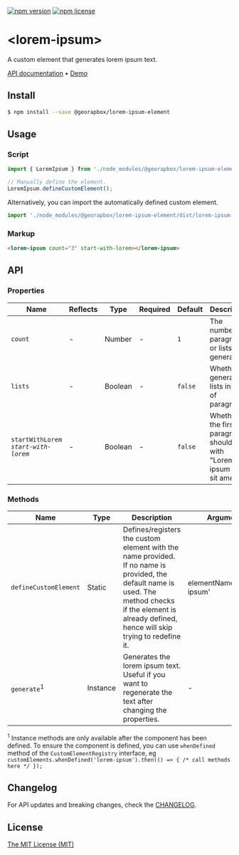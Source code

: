 [![npm version](https://img.shields.io/npm/v/@georapbox/lorem-ipsum-element.svg)](https://www.npmjs.com/package/@georapbox/lorem-ipsum-element)
[![npm license](https://img.shields.io/npm/l/@georapbox/lorem-ipsum-element.svg)](https://www.npmjs.com/package/@georapbox/lorem-ipsum-element)

[demo]: https://georapbox.github.io/lorem-ipsum-element/
[license]: https://georapbox.mit-license.org/@2024
[changelog]: https://github.com/georapbox/lorem-ipsum-element/blob/main/CHANGELOG.md

# &lt;lorem-ipsum&gt;

A custom element that generates lorem ipsum text.

[API documentation](#api) &bull; [Demo][demo]

## Install

```sh
$ npm install --save @georapbox/lorem-ipsum-element
```

## Usage

### Script

```js
import { LoremIpsum } from './node_modules/@georapbox/lorem-ipsum-element/dist/lorem-ipsum.js';

// Manually define the element.
LoremIpsum.defineCustomElement();
```

Alternatively, you can import the automatically defined custom element.

```js
import './node_modules/@georapbox/lorem-ipsum-element/dist/lorem-ipsum-defined.js';
```

### Markup

```html
<lorem-ipsum count="3" start-with-lorem></lorem-ipsum>
```

## API

### Properties
| Name | Reflects | Type | Required | Default | Description |
| ---- | -------- | ---- | -------- | ------- | ----------- |
| `count` | - | Number | - | `1` | The number of paragraphs or lists to generate. |
| `lists` | - | Boolean | - | `false` | Whether to generate lists instead of paragraphs. |
| `startWithLorem`<br>*`start-with-lorem`* | - | Boolean | - | `false` | Whether the first paragraph should start with "Lorem ipsum dolor sit amet...". |

### Methods

| Name | Type | Description | Arguments |
| ---- | ---- | ----------- | --------- |
| `defineCustomElement` | Static | Defines/registers the custom element with the name provided. If no name is provided, the default name is used. The method checks if the element is already defined, hence will skip trying to redefine it. | elementName='lorem-ipsum' |
| `generate`<sup>1</sup> | Instance | Generates the lorem ipsum text. Useful if you want to regenerate the text after changing the properties. | - |

<sup>1</sup> Instance methods are only available after the component has been defined. To ensure the component is defined, you can use `whenDefined` method of the `CustomElementRegistry` interface, eg `customElements.whenDefined('lorem-ipsum').then(() => { /* call methods here */ });`

## Changelog

For API updates and breaking changes, check the [CHANGELOG][changelog].

## License

[The MIT License (MIT)][license]
